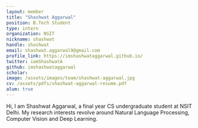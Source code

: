 ```yaml
---
layout: member
title: "Shashwat Aggarwal"
position: B.Tech Student
type: intern
organization: NSIT
nickname: shashwat
handle: shashwat
email: shashwat.aggarwal9@gmail.com
profile_link: https://imshashwataggarwal.github.io/
twitter: iamShashwatA
github: imshashwataggarwal
scholar: 
image: /assets/images/team/shashwat-aggarwal.jpg
cv: /assets/pdfs/shashwat-aggarwal-resume.pdf
alum: true
---
```

Hi, I am Shashwat Aggarwal, a final year CS undergraduate student at NSIT Delhi. My research interests revolve around Natural Language Processing, Computer Vision and Deep Learning.